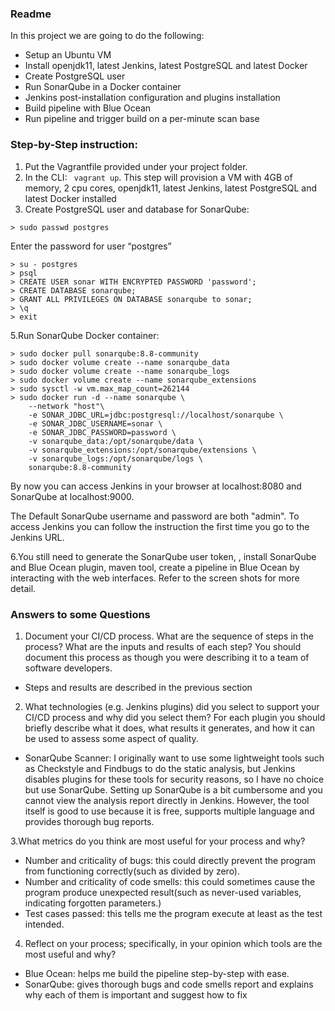 ### Readme
In this project we are going to do the following:

- Setup an Ubuntu VM
- Install openjdk11, latest Jenkins, latest PostgreSQL and latest Docker
- Create PostgreSQL user
- Run SonarQube in a Docker container
- Jenkins post-installation configuration and plugins installation
- Build pipeline with Blue Ocean
- Run pipeline and trigger build on a per-minute scan base

### Step-by-Step instruction:
1. Put the Vagrantfile provided under your project folder.
2. In the CLI: ``` vagrant up```. This step will provision a VM with 4GB of memory, 2 cpu cores, openjdk11, latest Jenkins, latest PostgreSQL and latest Docker installed
3. Create PostgreSQL user and database for SonarQube:

```> sudo passwd postgres```

Enter the password for user “postgres”
```
> su - postgres
> psql
> CREATE USER sonar WITH ENCRYPTED PASSWORD 'password';
> CREATE DATABASE sonarqube;
> GRANT ALL PRIVILEGES ON DATABASE sonarqube to sonar;
> \q
> exit
```
5.Run SonarQube Docker container:
```
> sudo docker pull sonarqube:8.8-community
> sudo docker volume create --name sonarqube_data
> sudo docker volume create --name sonarqube_logs
> sudo docker volume create --name sonarqube_extensions
> sudo sysctl -w vm.max_map_count=262144
> sudo docker run -d --name sonarqube \
    --network "host"\
    -e SONAR_JDBC_URL=jdbc:postgresql://localhost/sonarqube \
    -e SONAR_JDBC_USERNAME=sonar \
    -e SONAR_JDBC_PASSWORD=password \
    -v sonarqube_data:/opt/sonarqube/data \
    -v sonarqube_extensions:/opt/sonarqube/extensions \
    -v sonarqube_logs:/opt/sonarqube/logs \
    sonarqube:8.8-community
```
By now you can access Jenkins in your browser at localhost:8080 and SonarQube at localhost:9000.

The Default SonarQube username and password are both "admin". To access Jenkins you can follow the instruction the first time you go to the Jenkins URL.

6.You still need to generate the SonarQube user token, , install SonarQube and Blue Ocean plugin, maven tool, create a pipeline in Blue Ocean by interacting with the web interfaces. Refer to the screen shots for more detail.

### Answers to some Questions
1. Document your CI/CD process. What are the sequence of steps in the process? What are the inputs and results of each step? You should document this process as though you were describing it to a team of software developers.

- Steps and results are described in the previous section


2. What technologies (e.g. Jenkins plugins) did you select to support your CI/CD process and why did you select them? For each plugin you should briefly describe what it does, what results it generates, and how it can be used to assess some aspect of quality.
- SonarQube Scanner: I originally want to use some lightweight tools such as Checkstyle and Findbugs to do the static analysis, but Jenkins disables plugins for these tools for security reasons, so I have no choice but use SonarQube. Setting up SonarQube is a bit cumbersome and you cannot view the analysis report directly in Jenkins. However, the tool itself is good to use because it is free, supports multiple language and provides thorough bug reports.

3.What metrics do you think are most useful for your process and why?
- Number and criticality of bugs: this could directly prevent the program from functioning correctly(such as divided by zero).
- Number and criticality of code smells: this could sometimes cause the program produce unexpected result(such as never-used variables, indicating forgotten parameters.)
- Test cases passed: this tells me the program execute at least as the test intended.
4. Reflect on your process; specifically, in your opinion which tools are the most useful and why?
- Blue Ocean: helps me build the pipeline step-by-step with ease.
- SonarQube: gives thorough bugs and code smells report and explains why each of them is important and suggest how to fix
